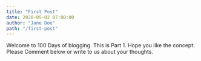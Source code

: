 ```yaml
---
title: "First Post"
date: 2020-05-02 07:00:00
author: "Jane Doe"
path: "/first-post"
---
```


Welcome to 100 Days of blogging.
This is Part 1.
Hope you like the concept.
Please Comment below or write to us about your thoughts.
